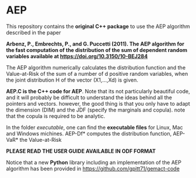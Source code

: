 # AEP

This repository contains the **original C++ package** to use the AEP algorithm described in the paper

**Arbenz, P., Embrechts, P., and G. Puccetti (2011). The AEP algorithm for the fast computation of the distribution of the sum of dependent random variables  available at https://doi.org/10.3150/10-BEJ284**

The AEP algorithm numerically calculates the distribution function and the Value-at-Risk of the sum of a number of d positive random variables, when the joint distribution H of the vector (X1,...,Xd) is given. 

**AEP.C is the C++ code for AEP**. Note that its not particularly beautiful code, 
and it will probably be difficult to understand the ideas behind all the pointers and 
vectors. however, the good thing is that you only have to adapt the dimension (DIM) and 
the JDF (specify the marginals and copula). note that the copula is required to be 
analytic.

In the folder _executable_, one can find the **executable files** for Linux, Mac and Windows michines.
AEP-Df* computes the distribution function, AEP-VaR* the Value-at-Risk

**PLEASE READ THE USER GUIDE AVAILABLE IN ODF FORMAT**

Notice that a new **Python** library including an implementation of the AEP algorithm 
has been provided in https://github.com/gpitt71/gemact-code
